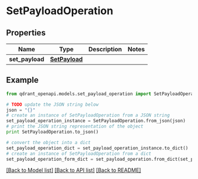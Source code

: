# SetPayloadOperation


## Properties
Name | Type | Description | Notes
------------ | ------------- | ------------- | -------------
**set_payload** | [**SetPayload**](SetPayload.md) |  | 

## Example

```python
from qdrant_openapi.models.set_payload_operation import SetPayloadOperation

# TODO update the JSON string below
json = "{}"
# create an instance of SetPayloadOperation from a JSON string
set_payload_operation_instance = SetPayloadOperation.from_json(json)
# print the JSON string representation of the object
print SetPayloadOperation.to_json()

# convert the object into a dict
set_payload_operation_dict = set_payload_operation_instance.to_dict()
# create an instance of SetPayloadOperation from a dict
set_payload_operation_form_dict = set_payload_operation.from_dict(set_payload_operation_dict)
```
[[Back to Model list]](../README.md#documentation-for-models) [[Back to API list]](../README.md#documentation-for-api-endpoints) [[Back to README]](../README.md)


